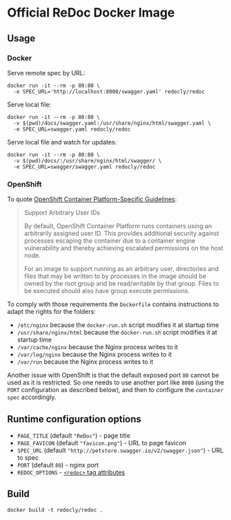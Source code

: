 # Official ReDoc Docker Image

## Usage

### Docker

Serve remote spec by URL:

    docker run -it --rm -p 80:80 \
      -e SPEC_URL='http://localhost:8000/swagger.yaml' redocly/redoc

Serve local file:

    docker run -it --rm -p 80:80 \
      -v $(pwd)/docs/swagger.yaml:/usr/share/nginx/html/swagger.yaml \
      -e SPEC_URL=swagger.yaml redocly/redoc

Serve local file and watch for updates:

    docker run -it --rm -p 80:80 \
      -v $(pwd)/docs/:/usr/share/nginx/html/swagger/ \
      -e SPEC_URL=swagger/swagger.yaml redocly/redoc

### OpenShift

To quote [OpenShift Container Platform-Specific Guidelines](https://docs.openshift.com/container-platform/3.11/creating_images/guidelines.html#openshift-specific-guidelines):

> Support Arbitrary User IDs
>
> By default, OpenShift Container Platform runs containers using an arbitrarily assigned user ID. This provides additional security against processes escaping the container due to a container engine vulnerability and thereby achieving escalated permissions on the host node.
>
> For an image to support running as an arbitrary user, directories and files that may be written to by processes in the image should be owned by the root group and be read/writable by that group. Files to be executed should also have group execute permissions.

To comply with those requirements the `Dockerfile` contains instructions to adapt the rights for the folders:

- `/etc/nginx` because the `docker-run.sh` script modifies it at startup time
- `/usr/share/nginx/html` because the `docker-run.sh` script modifies it at startup time
- `/var/cache/nginx` because the Nginx process writes to it
- `/var/log/nginx` because the Nginx process writes to it
- `/var/run` because the Nginx process writes to it

Another issue with OpenShift is that the default exposed port `80` cannot be used as it is restricted. So one needs to use another port like `8080` (using the `PORT` configuration as described below), and then to configure the `container spec` accordingly.

## Runtime configuration options

- `PAGE_TITLE` (default `"ReDoc"`) - page title
- `PAGE_FAVICON` (default `"favicon.png"`) - URL to page favicon
- `SPEC_URL` (default `"http://petstore.swagger.io/v2/swagger.json"`) - URL to spec
- `PORT` (default `80`) - nginx port
- `REDOC_OPTIONS` - [`<redoc>` tag attributes](https://github.com/Redocly/redoc#redoc-tag-attributes)

## Build

    docker build -t redocly/redoc .
